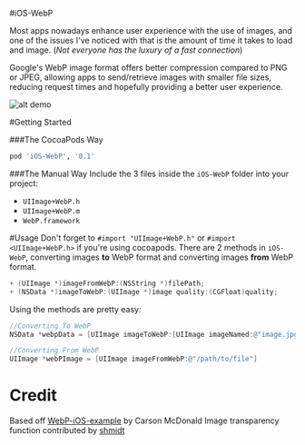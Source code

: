 #iOS-WebP

Most apps nowadays enhance user experience with the use of images, and one of the issues I've noticed with that is the amount of time it takes to load and image. (_Not everyone has the luxury of a fast connection_)

Google's WebP image format offers better compression compared to PNG or JPEG, allowing apps to send/retrieve images with smaller file sizes, reducing request times and hopefully providing a better user experience.

![alt demo](http://i.imgur.com/V4fBG1h.png "Demo Screenshot")

#Getting Started

###The CocoaPods Way
```ruby
pod 'iOS-WebP', '0.1'
```

###The Manual Way
Include the 3 files inside the `iOS-WebP` folder into your project:
* `UIImage+WebP.h`
* `UIImage+WebP.m`
* `WebP.framework`

#Usage
Don't forget to `#import "UIImage+WebP.h"` or `#import <UIImage+WebP.h>` if you're using cocoapods.
There are 2 methods in `iOS-WebP`, converting images __to__ WebP format and converting images __from__ WebP format.
```objective-c
+ (UIImage *)imageFromWebP:(NSString *)filePath;
+ (NSData *)imageToWebP:(UIImage *)image quality:(CGFloat)quality;
```

Using the methods are pretty easy:

```objective-c
//Converting To WebP
NSData *webpData = [UIImage imageToWebP:[UIImage imageNamed:@"image.jpg"] quality:75];

//Converting From WebP
UIImage *webPImage = [UIImage imageFromWebP:@"/path/to/file"]
```

Credit
========
Based off [WebP-iOS-example](https://github.com/carsonmcdonald/WebP-iOS-example "WebP-iOS-example") by Carson McDonald
Image transparency function contributed by [shmidt](https://github.com/shmidt)
